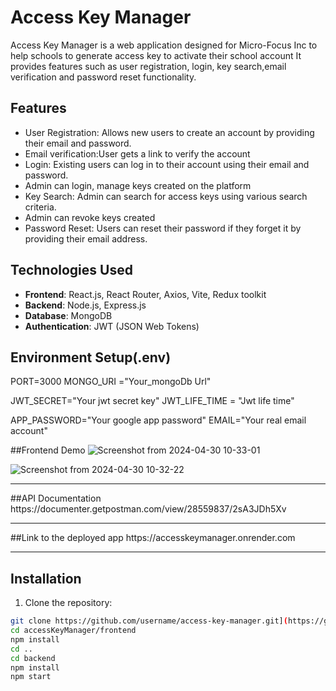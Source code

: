 # Access Key Manager

Access Key Manager is a web application designed  for Micro-Focus Inc to help schools to generate access key to activate their school account It provides features such as user registration, login, key search,email verification and password reset functionality.

## Features

- User Registration: Allows new users to create an account by providing their email and password.
- Email verification:User gets a link to verify the account
- Login: Existing users can log in to their account using their email and password.
- Admin can login, manage keys created on the platform
- Key Search: Admin can search for access keys using various search criteria.
- Admin can revoke keys created
- Password Reset: Users can reset their password if they forget it by providing their email address.

## Technologies Used

- **Frontend**: React.js, React Router, Axios, Vite, Redux toolkit
- **Backend**: Node.js, Express.js
- **Database**: MongoDB
- **Authentication**: JWT (JSON Web Tokens)

## Environment Setup(.env)
PORT=3000
MONGO_URI ="Your_mongoDb Url"

JWT_SECRET="Your jwt secret key"
JWT_LIFE_TIME = "Jwt life time"

APP_PASSWORD="Your google app password"
EMAIL="Your real email account"

##Frontend Demo
![Screenshot from 2024-04-30 10-33-01](https://github.com/mwayandau1/accessKeyManager/assets/105015464/dbd93740-000a-447e-ae8f-a3da96d4019d)

![Screenshot from 2024-04-30 10-32-22](https://github.com/mwayandau1/accessKeyManager/assets/105015464/3e3372a7-f5a7-49bd-9c4c-aeb2e28890df)

<hr>
##API Documentation
https://documenter.getpostman.com/view/28559837/2sA3JDh5Xv
<hr>
##Link to the deployed app
https://accesskeymanager.onrender.com
<hr>


## Installation

1. Clone the repository:

```bash
git clone https://github.com/username/access-key-manager.git](https://github.com/mwayandau1/accessKeyManager.git
cd accessKeyManager/frontend
npm install
cd ..
cd backend
npm install
npm start





